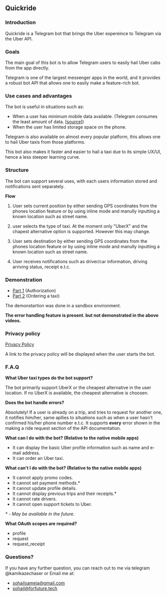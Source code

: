 ## Quickride

### Introduction

Quickride is a Telegram bot that brings the Uber expereince to Telegram via the Uber API.

### Goals

The main goal of this bot is to allow Telegram users to easily hail Uber cabs from the app directly.

Telegram is one of the largest messenger apps in the world, and it provides a robust bot API that allows one to easily make a feature-rich bot.

### Use cases and advantages

The bot is useful in situations such as:

- When a user has minimum mobile data available. (Telegram consumes the least amount of data. [[source](https://www.sostariffe.it/news/alternative-a-whatsapp-quanto-consumano-261505/)])
- When the user has limited storage space on the phone.

Telegram is also available on almost every popular platform, this allows one to hail Uber taxis from those platforms.

This bot also makes it faster and easier to hail a taxi due to its simple UX/UI, hence a less steeper learning curve.

### Structure

The bot can support several uses, with each users information stored and notifications sent separately.

**Flow**

1. User sets current position by either sending GPS coordinates from the phones location feature or by using inline mode and manully inputting a known location such as street name.

2. user selects the type of taxi. At the moment only "UberX" and the chapest alternative option is supported. However this may change.

3. User sets destination by either sending GPS coordinates from the phones location feature or by using inline mode and manully inputting a known location such as street name.

4. User receives notifications such as driver/car information, driving arriving status, receipt e.t.c.

### Demonstration

- [Part 1](https://www.youtube.com/watch?v=bqDQnf-7La0) (Authorization)
- [Part 2](https://www.youtube.com/watch?v=9L4WdzsG2QU) (Ordering a taxi)

The demonstartion was done in a sandbox environment. 

**The error handling feature is present. but not demonstrated in the above videos.**

### Privacy policy

[Privacy Policy](https://github.com/kamikazechaser/quickride/blob/master/PRIVACY_POLICY.md)

A link to the privacy policy will be displayed when the user starts the bot.

### F.A.Q

**What Uber taxi types do the bot support?**

The bot primarily support UberX or the cheapest alternative in the user location. If no UberX is available, the cheapest alternative is choosen.

**Does the bot handle errors?**

Absolutely! If a user is already on a trip, and tries to request for another one, it notifies him/her, same apllies to situations such as when a user hasn't confirmed his/her phone number e.t.c. It supports **every** error shown in the making a ride request section of the API documentation.

**What can I do with the bot? (Relative to the native mobile apps)**

- It can display the basic Uber profile information such as name and e-mail address.
- It can order an Uber taxi.

**What can't I do with the bot? (Relative to the native mobile apps)**

- It cannot apply promo codes.
- It cannot set payment methods.*
- It cannot update profile details.
- It cannot display previous trips and their receipts.*
- It cannot rate drivers.
- It cannot open support tickets to Uber.

_* - May be available in the future._

**What OAuth scopes are required?**

- profile
- request 
- request_receipt

### Questions?

If you have any further question, you can reach out to me via telegram @kamikazechaser or Email me at:

- sohailsameja@gmail.com
- sohail@forfuture.tech
